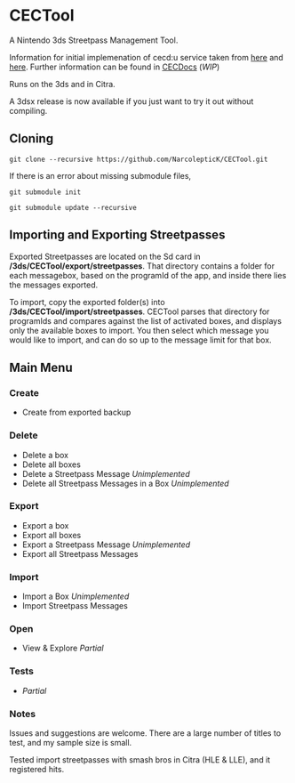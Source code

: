 # CECTool
A Nintendo 3ds Streetpass Management Tool.

Information for initial implemenation of cecd:u service taken from [here](https://www.3dbrew.org/wiki/CECD_Services) and [here](https://gist.github.com/wwylele/29a8caa6f5e5a7d88a00bedae90472ed). Further information can be found in [CECDocs](https://github.com/NarcolepticK/CECDocs) (*WIP*)

Runs on the 3ds and in Citra.

A 3dsx release is now available if you just want to try it out without compiling.

## Cloning
`git clone --recursive https://github.com/NarcolepticK/CECTool.git`

If there is an error about missing submodule files,

`git submodule init`

`git submodule update --recursive`

## Importing and Exporting Streetpasses
Exported Streetpasses are located on the Sd card in **/3ds/CECTool/export/streetpasses**. That directory contains a folder for each messagebox, based on the programId of the app, and inside there lies the messages exported.

To import, copy the exported folder(s) into **/3ds/CECTool/import/streetpasses**. CECTool parses that directory for programIds and compares against the list of activated boxes, and displays only the available boxes to import. You then select which message you would like to import, and can do so up to the message limit for that box.

## Main Menu
### Create
-   Create from exported backup
### Delete
-   Delete a box
-   Delete all boxes
-   Delete a Streetpass Message *Unimplemented*
-   Delete all Streetpass Messages in a Box *Unimplemented*
### Export
-   Export a box
-   Export all boxes
-   Export a Streetpass Message *Unimplemented*
-   Export all Streetpass Messages
### Import
-   Import a Box *Unimplemented*
-   Import Streetpass Messages
### Open
-   View & Explore *Partial*
### Tests
-   *Partial*

### Notes
Issues and suggestions are welcome. There are a large number of titles to test, and my sample size is small.

Tested import streetpasses with smash bros in Citra (HLE & LLE), and it registered hits.
